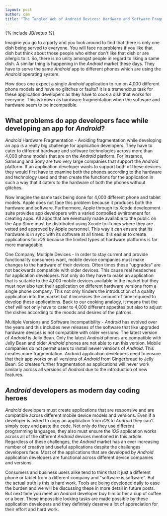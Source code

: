 ```yaml
---
layout: post
author: cam
title: "The Tangled Web of Android Devices: Hardware and Software Fragmentation"
---
```

{% include JB/setup %}

Imagine you go to a party and you look around to find that there is only one dish being served to everyone. You will face no problems if you like that dish but think about those people who either don't like that dish or are allergic to it. So, there is no unity amongst people in regard to liking a same dish. A similar thing is happening in the *Android* market these days. They have to serve the same *Android* app to different phones which are using the *Android* operating system.

How does one expect a single *Android* application to run on 4,000 different phone models and have no glitches or faults? It is a tremendous task for these application developers as they have to cook a dish that works for everyone. This is known as hardware fragmentation when the software and hardware seem to be incompatible.

## What problems do app developers face while developing an app for *Android*?

*Android* Hardware Fragmentation - Avoiding fragmentation while developing an app is a really big challenge for application developers. They have to cater to different hardware and software technologies across more than 4,000 phone models that are on the *Android* platform. For instance, Samsung and Sony are two very large companies that support the *Android* platform. If an application developer wants to support both of these devices they would first have to examine both the phones according to the hardware and technology used and then create the functions for the application in such a way that it caters to the hardware of both the phones without glitches.

Now imagine the same task being done for 4,000 different phone and tablet models.<!-- more --><span id="more"></span> Apple does not face this problem because it produces both the hardware and software. Furthermore, Apple through its Xcode development suite provides app developers with a varied controlled evnironment for creating apps. All apps that are eventually made available to the public on the App Store must be distributed using Xcode to iTunes where they are vetted and approved by Apple personnel. This way it can ensure that its hardware is in sync with its software at all times. It is easier to create applications for *iOS* because the limited types of hardware platforms is far more manageable.

One Company, Multiple Devices - In order to stay current and provide functionality consumers want, mobile device companies must make changes to the hardware of their devices. Often times these "upgrades" are not backwards compatible with older devices. This cause real headaches for application developers. Not only do they have to make an application that is suitable to the 4,000 mobile devices available in the market but they must now also test their application on different hardware versions from a single phone company. This not only hinders the introduction of a quality application into the market but it increases the amount of time required to develop these applications. Back to our cooking analogy, it means that the chef will not only have to cater to 4,000 different appetites but also to adjust the dishes according to the moods and desires of the patrons.

Multiple Versions and Software Incompatibility - *Android* has evolved over the years and this includes new releases of the software that like upgraded hardware devices is not compatible with older versions. The latest version of *Android* is Jelly Bean. Only the latest *Android* phones are compatible with Jelly Bean and older *Android* phones are not able to run this version. Mobile companies do not permit users to install newer versions of *Android*. This creates more fragmentation. *Android* application developers need to ensure that their app works on all versions of *Android* from Gingerbread to Jelly Bean. So creates further fragmentation as applications will never work similarly across all versions of *Android* due to the introduction of new features.

## *Android* developers as modern day coding heroes

*Android* developers must create applications that are responsive and are compatible across different mobile device models and versions. Even if a developer is asked to copy an application from *iOS* to *Android* they can't simply copy and paste the code. Not only do they use different programming languages, they also must ensure the *iOS* application works across all of the different *Android* devices mentioned in this article. Regardless of these challenges, the *Android* market has an ever increasing number of creative and useful applications despite the challenges developers face. Most of the applications that are developed by *Android* application developers are functional across different device companies and versions.

Consumers and business users alike tend to think that it just a different phone or tablet from a different company and "software is software". But the actual truth is this is hard work. Tools are being developed daily to ease the burden and we will be discussing these in more detail in future posts. But next time you meet an *Android* developer buy him or her a cup of coffee or a beer. These impossible looking tasks are made possible by these application developers and they definitely deserve a lot of appreciation for their effort and hard work.
